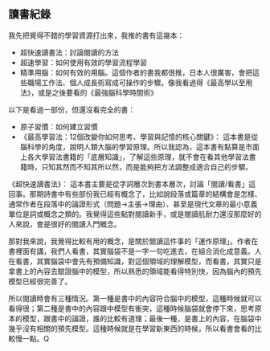 ## 讀書紀錄
我先把覺得不錯的學習資源打出來，我推的書有這幾本：
* 超快速讀書法：討論閱讀的方法
* 超速學習：如何使用有效的學習流程學習
* 精準用腦：如何有效的用腦。這個作者的書我都很推，日本人很厲害，會把這些職場工作法、個人成長術寫成可操作的步驟。像我看過得《最高學以至用法》，或是之後要看的《最強腦科學時間術》

以下是看過一部份，但還沒看完全的書：
* 原子習慣：如何建立習慣
* 《最高學習法：12個改變你如何思考、學習與記憶的核心關鍵》：
這本書是從腦科學的角度，說明人類大腦的學習原理。所以我認為，這本書有點算是市面上各大學習法書籍的「底層知識」，了解這些原理，就不會在看其他學習法書籍時，只知其然而不知其所以然，而是能夠把方法調整成適合自己的步驟。


《超快速讀書法》：
這本書主要是從字詞層次到書本層次，討論「閱讀/看書」這回事。那期詩書中有些部份我已經有概念了，比如說段落或篇章的結構會是怎樣、通常作者在段落中的論證形式（問題→主張→理由）、甚至是現代文章的最小意義單位是詞或概念之類的。我覺得這些點對閱讀新手，或是閱讀肌耐力還沒那麼好的人來說，會是很好的閱讀入門概念。

那對我來說，我覺得比較有用的概念，是關於閱讀這件事的「運作原理」。作者在書裡面有講，我們人看書，其實腦袋不是一字一句吃進去，在組合消化成意義。人在看書，其實腦袋中會先有預備知識，對這個領域的理解模型，而看書，其實只是拿書上的內容去驗證腦中的模型，所以熟悉的領域能看得特別快，因為腦內的預先模型已經很完善了。

所以閱讀時會有三種情況。第一種是書中的內容符合腦中的模型，這種時候就可以看得很；第二種是書中的內容跟中模型有衝突，這種時候腦袋就會停下來，思考原本的模型，跟書中的論證，誰的比較有道理；最後一種，是書上的內容，在腦袋中幾乎沒有相關的預先模型。這種時候就是在學習新東西的時候，所以看書會看的比較慢一點。Q